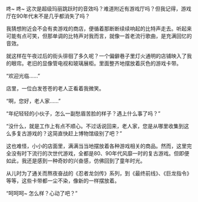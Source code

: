 咚~ 咚~ 这次是超级玛丽跳跃时的音效吗？难道附近有游戏厅吗？但我记得，游戏厅在90年代末不是几乎都消失了吗？

我猜想附近会不会有卖游戏的商店，便循着那断断续续响起的比特声走去。听起来可能有点可笑，但那单调的比特声对我而言，就像一首老流行歌曲，是充满回忆的音效。

就这样在午夜过后的街头徘徊了多久呢？一个偏僻巷子里灯火通明的店铺映入了我的眼帘。老旧的显像管电视和玻璃展柜。里面整齐地摆放着灰色的游戏卡带。

“欢迎光临……”

店里，一位白发苍苍的老人正看着我微笑。

“啊，您好，老人家……”

“年纪轻轻的小伙子，怎么一副愁眉苦脸的样子？遇上什么事了吗？”

“没什么，就是工作上有点不顺心。不过话说回来，老人家，您是从哪里收集到这么多复古游戏的？这简直快赶上博物馆级别了吧？”

这也难怪，小小的店面里，满满当当地摆放着各种游戏相关的商品。然而，这里完全没有时下流行的次世代游戏，全都是80、90年代风靡一时的复古游戏。但即便如此，我还是感到一种奇妙的兴奋感，仿佛回到了童年时光。

从儿时为了通关而熬夜奋战的《忍者龙剑传》系列，到《最终前线》、《巨龙指令》等等，这些卡带都一尘不染，像新的一样摆放着。

“呵呵呵~ 怎么样？心动了吧？”